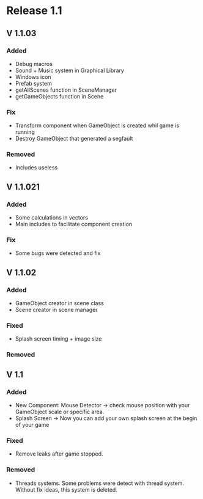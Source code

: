 # Release 1.1

###

## V 1.1.03

### Added

* Debug macros
* Sound + Music system in Graphical Library
* Windows icon
* Prefab system
* getAllScenes function in SceneManager
* getGameObjects function in Scene

### Fix

* Transform component when GameObject is created whil game is running
* Destroy GameObject that generated a segfault

### Removed

* Includes useless

## V 1.1.021

### Added

* Some calculations in vectors
* Main includes to facilitate component creation

### Fix

* Some bugs were detected and fix

## V 1.1.02

### Added

* GameObject creator in scene class
* Scene creator in scene manager

### Fixed

* Splash screen timing + image size

### Removed

## V 1.1

### Added

* New Component: Mouse Detector -> check mouse position with your GameObject scale or specific area.
* Splash Screen -> Now you can add your own splash screen at the begin of your game

### Fixed

* Remove leaks after game stopped.

### Removed

* Threads systems. Some problems were detect with thread system. Without fix ideas, this system is deleted.

